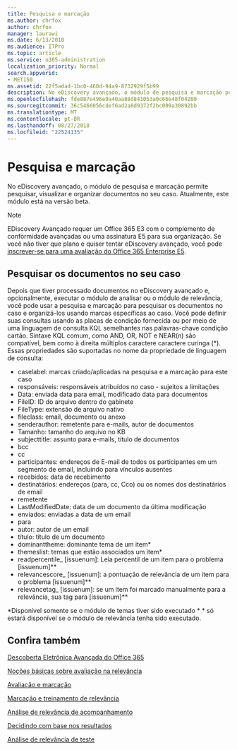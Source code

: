 ```yaml
---
title: Pesquisa e marcação
ms.author: chrfox
author: chrfox
manager: laurawi
ms.date: 6/13/2018
ms.audience: ITPro
ms.topic: article
ms.service: o365-administration
localization_priority: Normal
search.appverid:
- MET150
ms.assetid: 22f5adad-1bc0-460d-94a9-8732929f5b99
description: No eDiscovery avançado, o módulo de pesquisa e marcação permite pesquisar, visualizar e organizar documentos no seu caso. Atualmente, este módulo está na versão beta.
ms.openlocfilehash: fde887e496e9a40aa88d841053a0c66e48f04200
ms.sourcegitcommit: 36c5466056cdef6ad2a8d9372f2bc009a30892bb
ms.translationtype: MT
ms.contentlocale: pt-BR
ms.lasthandoff: 08/27/2018
ms.locfileid: "22524135"
---
```

# <a name="search-and-tagging"></a>Pesquisa e marcação

No eDiscovery avançado, o módulo de pesquisa e marcação permite pesquisar, visualizar e organizar documentos no seu caso. Atualmente, este módulo está na versão beta.

> [!NOTE]
> EDiscovery Avançado requer um Office 365 E3 com o complemento de conformidade avançadas ou uma assinatura E5 para sua organização. Se você não tiver que plano e quiser tentar eDiscovery avançado, você pode [inscrever-se para uma avaliação do Office 365 Enterprise E5](https://go.microsoft.com/fwlink/p/?LinkID=698279). 
  
## <a name="search-the-documents-in-your-case"></a>Pesquisar os documentos no seu caso

Depois que tiver processado documentos no eDiscovery avançado e, opcionalmente, executar o módulo de analisar ou o módulo de relevância, você pode usar a pesquisa e marcação para pesquisar os documentos no caso e organizá-los usando marcas específicas ao caso. Você pode definir suas consultas usando as placas de condição fornecida ou por meio de uma linguagem de consulta KQL semelhantes nas palavras-chave condição cartão. Sintaxe KQL comum, como AND, OR, NOT e NEAR(n) são compatível, bem como à direita múltiplos caractere caractere curinga (*). Essas propriedades são suportadas no nome da propriedade de linguagem de consulta:

- caselabel: marcas criado/aplicadas na pesquisa e a marcação para este caso 
- responsáveis: responsáveis atribuídos no caso - sujeitos a limitações
- Data: enviada data para email, modificado data para documentos
- FileID: ID do arquivo dentro do gabinete
- FileType: extensão de arquivo nativo
- fileclass: email, documento ou anexo
- senderauthor: remetente para e-mails, autor de documentos
- Tamanho: tamanho do arquivo no KB
- subjecttitle: assunto para e-mails, título de documentos
- bcc
- cc
- participantes: endereços de E-mail de todos os participantes em um segmento de email, incluindo para vínculos ausentes
- recebidos: data de recebimento
- destinatários: endereços (para, cc, Cco) ou os nomes dos destinatários de email
- remetente
- LastModifiedDate: data de um documento da última modificação
- enviados: enviadas a data de um email
- para
- autor: autor de um email
- título: título de um documento
- dominanttheme: dominante tema de um item\*
- themeslist: temas que estão associados um item\*
- readpercentile_ [issuenum]: Leia percentil de um item para o problema [issuenum]\*\*
- relevancescore_ [issuenum]: a pontuação de relevância de um item para o problema [issuenum]\*\*
- relevancetag_ [issuenum]: se um item foi marcado manualmente para a relevância, sua tag para [issuenum]\*\*

\*Disponível somente se o módulo de temas tiver sido executado \* \* só estará disponível se o módulo de relevância tenha sido executado.
  
## <a name="see-also"></a>Confira também

[Descoberta Eletrônica Avançada do Office 365](office-365-advanced-ediscovery.md)
  
[Noções básicas sobre avaliação na relevância](assessment-in-relevance-in-advanced-ediscovery.md)
  
[Avaliação e marcação](tagging-and-assessment-in-advanced-ediscovery.md)
  
[Marcação e treinamento de relevância](tagging-and-relevance-training-in-advanced-ediscovery.md)
  
[Análise de relevância de acompanhamento](track-relevance-analysis-in-advanced-ediscovery.md)
  
[Decidindo com base nos resultados](decision-based-on-the-results-in-advanced-ediscovery.md)
  
[Análise de relevância de teste](test-relevance-analysis-in-advanced-ediscovery.md)

